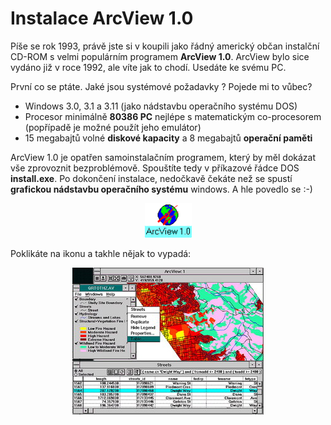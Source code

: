 <!--
title : Instalace ArcView 1.0
author : Roman Ožana <ozana@omdesign.cz>
date : 25.7.2006 07:01:47
tags : ESRI, GIS
-->

# Instalace ArcView 1.0

Píše se rok 1993, právě jste si v koupili jako řádný americký občan instalční CD-ROM s velmi populárním programem **ArcView 1.0**. ArcView bylo sice vydáno již v roce 1992, ale víte jak to chodí. Usedáte ke svému PC.

První co se ptáte. Jaké jsou systémové požadavky ? Pojede mi to vůbec?

  * Windows 3.0, 3.1 a 3.11 (jako nádstavbu operačního systému DOS)
  * Procesor minimálně **80386 PC** nejlépe s matematickým co-procesorem (popřípadě je možné použít jeho emulátor)
  * 15 megabajtů volné **diskové kapacity** a 8 megabajtů **operační paměti**

ArcView 1.0 je opatřen samoinstalačním programem, který by měl dokázat vše zprovoznit bezproblémově. Spouštíte tedy v příkazové řádce DOS **install.exe**. Po dokončení instalace, nedočkavě čekáte než se spustí **grafickou nádstavbu operačního systému** windows. A hle povedlo se :-)

<p style="text-align: center">
  <img width="75" height="55" alt="Ikona ArcView 1.0" title="Ikona ArcView 1.0" style="display: inline; width: 75px; height: 55px" src="arcview1.png" />
</p>

Poklikáte na ikonu a takhle nějak to vypadá:

<p style="text-align: center">
  <a title="Odkaz na Plnou velikost vzhled ArcView 1.0" href="arcview1-full.jpg"><img width="306" height="235" title="Náhled: ArcView 1.0" alt="Náhled: ArcView 1.0" src="arcview1-thumb.jpg" /></a>
</p>